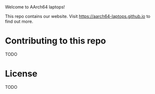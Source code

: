 Welcome to AArch64 laptops!


This repo contains our website. Visit https://aarch64-laptops.github.io
to find out more.

# Contributing to this repo

TODO

# License

TODO
